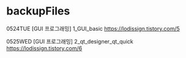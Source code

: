 # backupFiles

0524TUE
[GUI 프로그래밍] 1_GUI_basic 
https://lodissign.tistory.com/5

0525WED
[GUI 프로그래밍] 2_qt_designer_qt_quick
https://lodissign.tistory.com/6

